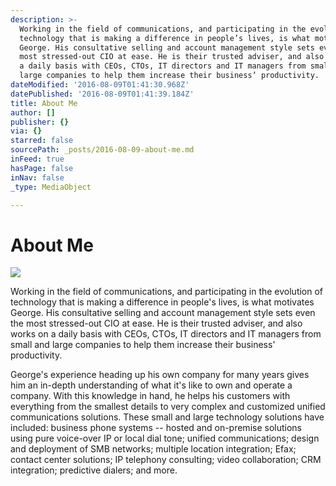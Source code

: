 ```yaml
---
description: >-
  Working in the field of communications, and participating in the evolution of
  technology that is making a difference in people’s lives, is what motivates
  George. His consultative selling and account management style sets even the
  most stressed-out CIO at ease. He is their trusted adviser, and also works on
  a daily basis with CEOs, CTOs, IT directors and IT managers from small and
  large companies to help them increase their business’ productivity.
dateModified: '2016-08-09T01:41:30.968Z'
datePublished: '2016-08-09T01:41:39.184Z'
title: About Me
author: []
publisher: {}
via: {}
starred: false
sourcePath: _posts/2016-08-09-about-me.md
inFeed: true
hasPage: false
inNav: false
_type: MediaObject

---
```

# About Me
![](https://the-grid-user-content.s3-us-west-2.amazonaws.com/ceb290fc-7c37-48b7-b04e-3127a7fc4268.jpg)

Working in the field of communications, and participating in the evolution of technology that is making a difference in people's lives, is what motivates George. His consultative selling and account management style sets even the most stressed-out CIO at ease. He is their trusted adviser, and also works on a daily basis with CEOs, CTOs, IT directors and IT managers from small and large companies to help them increase their business' productivity.

George's experience heading up his own company for many years gives him an in-depth understanding of what it's like to own and operate a company. With this knowledge in hand, he helps his customers with everything from the smallest details to very complex and customized unified communications solutions. These small and large technology solutions have included: business phone systems -- hosted and on-premise solutions using pure voice-over IP or local dial tone; unified communications; design and deployment of SMB networks; multiple location integration; Efax; contact center solutions; IP telephony consulting; video collaboration; CRM integration; predictive dialers; and more.